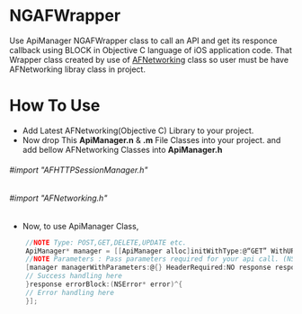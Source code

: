 # NGAFWrapper
Use ApiManager NGAFWrapper class to call an API and get its responce callback using BLOCK in Objective C language of iOS application code.
That Wrapper class created by use of [AFNetworking](https://github.com/AFNetworking/AFNetworking) class so user must be have AFNetworking libray class in project.

# How To Use

* Add Latest AFNetworking(Objective C) Library to your project.
* Now drop This **ApiManager.n** & **.m** File Classes into your project. and add bellow AFNetworking Classes into **ApiManager.h**

###### #import "AFHTTPSessionManager.h"
###### #import "AFNetworking.h"

* Now, to use ApiManager Class,


```objective-c
	//NOTE Type: POST,GET,DELETE,UPDATE etc.
	ApiManager* manager = [[ApiManager alloc]initWithType:@“GET” WithURL:@“YourStringAPI goes here”];
	//NOTE Parameters : Pass parameters required for your api call. (NSDictionary)
	[manager managerWithParameters:@{} HeaderRequired:NO response responseBlock:(id responseObject)^{
	// Success handling here
	}response errorBlock:(NSError* error)^{
	// Error handling here
	}];
